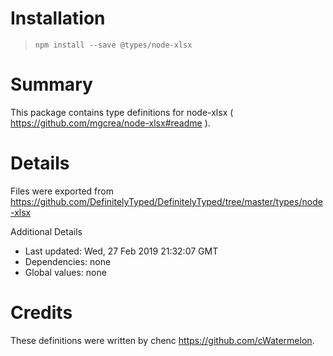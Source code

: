 # Installation
> `npm install --save @types/node-xlsx`

# Summary
This package contains type definitions for node-xlsx ( https://github.com/mgcrea/node-xlsx#readme ).

# Details
Files were exported from https://github.com/DefinitelyTyped/DefinitelyTyped/tree/master/types/node-xlsx

Additional Details
 * Last updated: Wed, 27 Feb 2019 21:32:07 GMT
 * Dependencies: none
 * Global values: none

# Credits
These definitions were written by chenc <https://github.com/cWatermelon>.
